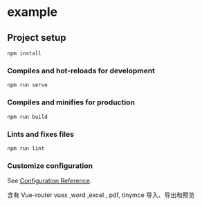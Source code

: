 <!--
 * @Author: Blueth007
 * @Date: 2022-02-24 16:16:15
 * @LastEditTime: 2022-03-22 16:30:02
 * @Description: 
 * MIT
-->
# example

## Project setup
```
npm install
```

### Compiles and hot-reloads for development
```
npm run serve
```

### Compiles and minifies for production
```
npm run build
```

### Lints and fixes files
```
npm run lint
```

### Customize configuration
See [Configuration Reference](https://cli.vuejs.org/config/).

含有 Vue-router vuex ,word ,excel , pdf, tinymce 导入、导出和预览

